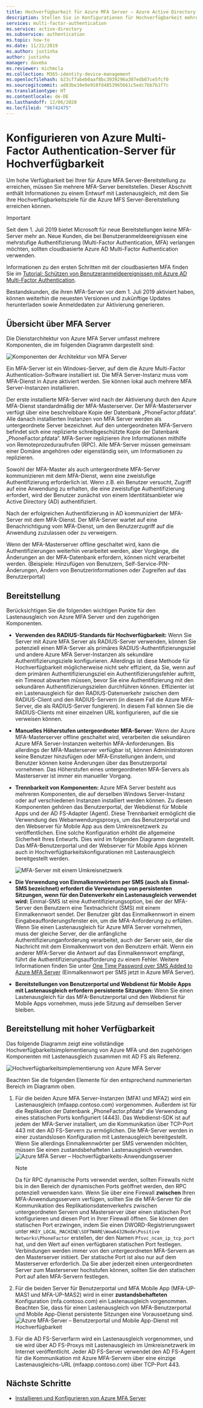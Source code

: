 ```yaml
---
title: Hochverfügbarkeit für Azure MFA Server – Azure Active Directory
description: Stellen Sie in Konfigurationen für Hochverfügbarkeit mehrere Instanzen von Azure Multi-Factor Authentication-Server bereit.
services: multi-factor-authentication
ms.service: active-directory
ms.subservice: authentication
ms.topic: how-to
ms.date: 11/21/2019
ms.author: justinha
author: justinha
manager: daveba
ms.reviewer: michmcla
ms.collection: M365-identity-device-management
ms.openlocfilehash: b23cf7abeb0aaf8bc3939296a307edb07ce5fcf0
ms.sourcegitcommit: ad83be10e9e910fd4853965661c5edc7bb7b1f7c
ms.translationtype: HT
ms.contentlocale: de-DE
ms.lasthandoff: 12/06/2020
ms.locfileid: "96742475"
---
```

# <a name="configure-azure-multi-factor-authentication-server-for-high-availability"></a>Konfigurieren von Azure Multi-Factor Authentication-Server für Hochverfügbarkeit

Um hohe Verfügbarkeit bei Ihrer für Azure MFA Server-Bereitstellung zu erreichen, müssen Sie mehrere MFA-Server bereitstellen. Dieser Abschnitt enthält Informationen zu einem Entwurf mit Lastenausgleich, mit dem Sie Ihre Hochverfügbarkeitsziele für die Azure MFS Server-Bereitstellung erreichen können.

> [!IMPORTANT]
> Seit dem 1. Juli 2019 bietet Microsoft für neue Bereitstellungen keine MFA-Server mehr an. Neue Kunden, die bei Benutzeranmeldeereignissen eine mehrstufige Authentifizierung (Multi-Factor Authentication, MFA) verlangen möchten, sollten cloudbasierte Azure AD Multi-Factor Authentication verwenden.
>
> Informationen zu den ersten Schritten mit der cloudbasierten MFA finden Sie im [Tutorial: Schützen von Benutzeranmeldeereignissen mit Azure AD Multi-Factor Authentication](tutorial-enable-azure-mfa.md).
>
> Bestandskunden, die ihren MFA-Server vor dem 1. Juli 2019 aktiviert haben, können weiterhin die neuesten Versionen und zukünftige Updates herunterladen sowie Anmeldedaten zur Aktivierung generieren.

## <a name="mfa-server-overview"></a>Übersicht über MFA Server

Die Dienstarchitektur von Azure MFA Server umfasst mehrere Komponenten, die im folgenden Diagramm dargestellt sind:

 ![Komponenten der Architektur von MFA Server](./media/howto-mfaserver-deploy-ha/mfa-ha-architecture.png)

Ein MFA-Server ist ein Windows-Server, auf dem die Azure Multi-Factor Authentication-Software installiert ist. Die MFA Server-Instanz muss vom MFA-Dienst in Azure aktiviert werden. Sie können lokal auch mehrere MFA Server-Instanzen installieren.

Der erste installierte MFA-Server wird nach der Aktivierung durch den Azure MFA-Dienst standardmäßig der MFA-Masterserver. Der MFA-Masterserver verfügt über eine beschreibbare Kopie der Datenbank „PhoneFactor.pfdata“. Alle danach installierten Instanzen von MFA Server werden als untergeordnete Server bezeichnet. Auf den untergeordneten MFA-Servern befindet sich eine replizierte schreibgeschützte Kopie der Datenbank „PhoneFactor.pfdata“. MFA-Server replizieren ihre Informationen mithilfe von Remoteprozeduraufrufen (RPC). Alle MFA-Server müssen gemeinsam einer Domäne angehören oder eigenständig sein, um Informationen zu replizieren.

Sowohl der MFA-Master als auch untergeordnete MFA-Server kommunizieren mit dem MFA-Dienst, wenn eine zweistufige Authentifizierung erforderlich ist. Wenn z.B. ein Benutzer versucht, Zugriff auf eine Anwendung zu erhalten, die eine zweistufige Authentifizierung erfordert, wird der Benutzer zunächst von einem Identitätsanbieter wie Active Directory (AD) authentifiziert.

Nach der erfolgreichen Authentifizierung in AD kommuniziert der MFA-Server mit dem MFA-Dienst. Der MFA-Server wartet auf eine Benachrichtigung vom MFA-Dienst, um den Benutzerzugriff auf die Anwendung zuzulassen oder zu verweigern.

Wenn der MFA-Masterserver offline geschaltet wird, kann die Authentifizierungen weiterhin verarbeitet werden, aber Vorgänge, die Änderungen an der MFA-Datenbank erfordern, können nicht verarbeitet werden. (Beispiele: Hinzufügen von Benutzern, Self-Service-PIN-Änderungen, Ändern von Benutzerinformationen oder Zugreifen auf das Benutzerportal)

## <a name="deployment"></a>Bereitstellung

Berücksichtigen Sie die folgenden wichtigen Punkte für den Lastenausgleich von Azure MFA Server und den zugehörigen Komponenten.

* **Verwenden des RADIUS-Standards für Hochverfügbarkeit:** Wenn Sie Server mit Azure MFA Server als RADIUS-Server verwenden, können Sie potenziell einen MFA-Server als primäres RADIUS-Authentifizierungsziel und andere Azure MFA Server-Instanzen als sekundäre Authentifizierungsziele konfigurieren. Allerdings ist diese Methode für Hochverfügbarkeit möglicherweise nicht sehr effizient, da Sie, wenn auf dem primären Authentifizierungsziel ein Authentifizierungsfehler auftritt, ein Timeout abwarten müssen, bevor Sie eine Authentifizierung mit den sekundären Authentifizierungszielen durchführen können. Effizienter ist ein Lastenausgleich für den RADIUS-Datenverkehr zwischen dem RADIUS-Client und den RADIUS-Servern (in diesem Fall die Azure MFA-Server, die als RADIUS-Server fungieren). In diesem Fall können Sie die RADIUS-Clients mit einer einzelnen URL konfigurieren, auf die sie verweisen können.
* **Manuelles Höherstufen untergeordneter MFA-Server:** Wenn der Azure MFA-Masterserver offline geschaltet wird, verarbeiten die sekundären Azure MFA Server-Instanzen weiterhin MFA-Anforderungen. Bis allerdings der MFA-Masterserver verfügbar ist, können Administratoren keine Benutzer hinzufügen oder MFA-Einstellungen ändern, und Benutzer können keine Änderungen über das Benutzerportal vornehmen. Das Höherstufen eines untergeordneten MFA-Servers als Masterserver ist immer ein manueller Vorgang.
* **Trennbarkeit von Komponenten:** Azure MFA Server besteht aus mehreren Komponenten, die auf derselben Windows Server-Instanz oder auf verschiedenen Instanzen installiert werden können. Zu diesen Komponenten gehören das Benutzerportal, der Webdienst für Mobile Apps und der AD FS-Adapter (Agent). Diese Trennbarkeit ermöglicht die Verwendung des Webanwendungsproxys, um das Benutzerportal und den Webserver für Mobile App aus dem Umkreisnetzwerk zu veröffentlichen. Eine solche Konfiguration erhöht die allgemeine Sicherheit Ihres Entwurfs. Dies wird im folgenden Diagramm dargestellt. Das MFA-Benutzerportal und der Webserver für Mobile Apps können auch in Hochverfügbarkeitskonfigurationen mit Lastenausgleich bereitgestellt werden.

   ![MFA-Server mit einem Umkreisnetzwerk](./media/howto-mfaserver-deploy-ha/mfasecurity.png)

* **Die Verwendung von Einmalkennwörtern per SMS (auch als Einmal-SMS bezeichnet) erfordert die Verwendung von persistenten Sitzungen, wenn für den Datenverkehr ein Lastenausgleich verwendet wird:** Einmal-SMS ist eine Authentifizierungsoption, bei der der MFA-Server den Benutzern eine Textnachricht (SMS) mit einem Einmalkennwort sendet. Der Benutzer gibt das Einmalkennwort in einem Eingabeaufforderungsfenster ein, um die MFA-Anforderung zu erfüllen. Wenn Sie einen Lastenausgleich für Azure MFA Server vornehmen, muss der gleiche Server, der die anfängliche Authentifizierunganforderung verarbeitet, auch der Server sein, der die Nachricht mit dem Einmalkennwort von den Benutzern erhält. Wenn ein anderer MFA-Server die Antwort auf das Einmalkennwort empfängt, führt die Authentifizierungsaufforderung zu einem Fehler. Weitere Informationen finden Sie unter [One Time Password over SMS Added to Azure MFA Server](https://blogs.technet.microsoft.com/enterprisemobility/2015/03/02/one-time-password-over-sms-added-to-azure-mfa-server) (Einmalkennwort per SMS jetzt in Azure MFA Server).
* **Bereitstellungen von Benutzerportal und Webdienst für Mobile Apps mit Lastenausgleich erfordern persistente Sitzungen:** Wenn Sie einen Lastenausgleich für das MFA-Benutzerportal und den Webdienst für Mobile Apps vornehmen, muss jede Sitzung auf demselben Server bleiben.

## <a name="high-availability-deployment"></a>Bereitstellung mit hoher Verfügbarkeit

Das folgende Diagramm zeigt eine vollständige Hochverfügbarkeitsimplementierung von Azure MFA und den zugehörigen Komponenten mit Lastenausgleich zusammen mit AD FS als Referenz.

 ![Hochverfügbarkeitsimplementierung von Azure MFA Server](./media/howto-mfaserver-deploy-ha/mfa-ha-deployment.png)

Beachten Sie die folgenden Elemente für den entsprechend nummerierten Bereich im Diagramm oben.

1. Für die beiden Azure MFA Server-Instanzen (MFA1 und MFA2) wird ein Lastenausgleich (mfaapp.contoso.com) vorgenommen. Außerdem ist für die Replikation der Datenbank „PhoneFactor.pfdata“ die Verwendung eines statischen Ports konfiguriert (4443). Das Webdienst-SDK ist auf jedem der MFA-Server installiert, um die Kommunikation über TCP-Port 443 mit den AD FS-Servern zu ermöglichen. Die MFA-Server werden in einer zustandslosen Konfiguration mit Lastenausgleich bereitgestellt. Wenn Sie allerdings Einmalkennwörter per SMS verwenden möchten, müssen Sie einen zustandsbehafteten Lastenausgleich verwenden.
   ![Azure MFA Server – Hochverfügbarkeits-Anwendungsserver](./media/howto-mfaserver-deploy-ha/mfaapp.png)

   > [!NOTE]
   > Da für RPC dynamische Ports verwendet werden, sollten Firewalls nicht bis in den Bereich der dynamischen Ports geöffnet werden, den RPC potenziell verwenden kann. Wenn Sie über eine Firewall **zwischen** Ihren MFA-Anwendungsservern verfügen, sollten Sie die MFA-Server für die Kommunikation des Replikationsdatenverkehrs zwischen untergeordneten Servern und Masterserver über einen statischen Port konfigurieren und diesen Port in Ihrer Firewall öffnen. Sie können den statischen Port erzwingen, indem Sie einen DWORD-Registrierungswert unter ```HKEY_LOCAL_MACHINE\SOFTWARE\Wow6432Node\Positive Networks\PhoneFactor``` erstellen, der den Namen ```Pfsvc_ncan_ip_tcp_port``` hat, und den Wert auf einen verfügbaren statischen Port festlegen. Verbindungen werden immer von den untergeordneten MFA-Servern an den Masterserver initiiert. Der statische Port ist also nur auf dem Masterserver erforderlich. Da Sie aber jederzeit einen untergeordneten Server zum Masterserver hochstufen können, sollten Sie den statischen Port auf allen MFA-Servern festlegen.

2. Für die beiden Server für Benutzerportal und MFA Mobile App (MFA-UP-MAS1 und MFA-UP-MAS2) wird in einer **zustandsbehafteten** Konfiguration (mfa.contoso.com) ein Lastenausgleich vorgenommen. Beachten Sie, dass für einen Lastenausgleich von MFA-Benutzerportal und Mobile App-Dienst persistente Sitzungen eine Voraussetzung sind.
   ![Azure MFA-Server – Benutzerportal und Mobile App-Dienst mit Hochverfügbarkeit](./media/howto-mfaserver-deploy-ha/mfaportal.png)
3. Für die AD FS-Serverfarm wird ein Lastenausgleich vorgenommen, und sie wird über AD FS-Proxys mit Lastenausgleich im Umkreisnetzwerk im Internet veröffentlicht. Jeder AD FS-Server verwendet den AD FS-Agent für die Kommunikation mit Azure MFA-Servern über eine einzige Lastenausgleichs-URL (mfaapp.contoso.com) über TCP-Port 443.

## <a name="next-steps"></a>Nächste Schritte

* [Installieren und Konfigurieren von Azure MFA Server](howto-mfaserver-deploy.md)
